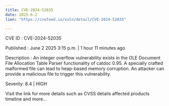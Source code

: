 ```yaml
---
title: CVE-2024-52035
date: 2025-6-2
lien: "https://cvefeed.io/vuln/detail/CVE-2024-52035"

---
```


CVE ID : CVE-2024-52035

Published :  June 2
2025
3:15 p.m. | 1 hour
11 minutes ago

Description : An integer overflow vulnerability exists in the OLE Document File Allocation Table Parser functionality of catdoc 0.95. A specially crafted malformed file can lead to heap-based memory corruption. An attacker can provide a malicious file to trigger this vulnerability.

Severity: 8.4 | HIGH

Visit the link for more details
such as CVSS details
affected products
timeline
and more...
